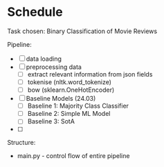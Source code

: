 # Schedule

Task chosen: Binary Classification of Movie Reviews

Pipeline:
- [ ] data loading
- [ ] preprocessing data
  - [ ] extract relevant information from json fields
  - [ ] tokenise (nltk.word_tokenize)
  - [ ] bow (sklearn.OneHotEncoder)

- [ ] Baseline Models (24.03)
  - [ ] Baseline 1: Majority Class Classifier
  - [ ] Baseline 2: Simple ML Model
  - [ ] Baseline 3: SotA 

- [ ]

Structure:
- main.py - control flow of entire pipeline
